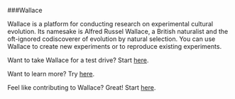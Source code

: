 ###Wallace

Wallace is a platform for conducting research on experimental cultural evolution. Its namesake is Alfred Russel Wallace, a British naturalist and the oft-ignored codiscoverer of evolution by natural selection. You can use Wallace to create new experiments or to reproduce existing experiments.

Want to take Wallace for a test drive? Start [here](Installing-Wallace-(for-users).md).

Want to learn more? Try [here](Learning-to-use-Wallace.md).

Feel like contributing to Wallace? Great! Start [here](Developing-Wallace-(setup-guide).md).
